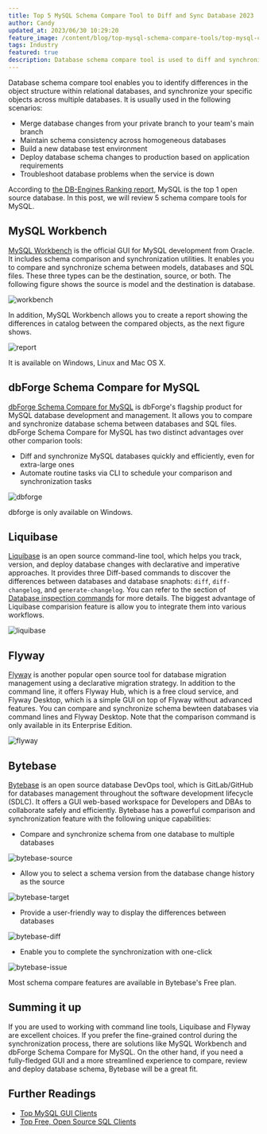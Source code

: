 ```yaml
---
title: Top 5 MySQL Schema Compare Tool to Diff and Sync Database 2023
author: Candy
updated_at: 2023/06/30 10:29:20
feature_image: /content/blog/top-mysql-schema-compare-tools/top-mysql-compare-tools.webp
tags: Industry
featured: true
description: Database schema compare tool is used to diff and synchronize schemas between databases. This article reviews the top 5 common tools in this category.
---
```


Database schema compare tool enables you to identify differences in the object structure within relational databases, and synchronize your specific objects across multiple databases. It is usually used in the following scenarios:

- Merge database changes from your private branch to your team's main branch
- Maintain schema consistency across homogeneous databases
- Build a new database test environment
- Deploy database schema changes to production based on application requirements
- Troubleshoot database problems when the service is down

According to [the DB-Engines Ranking report](https://db-engines.com/en/ranking_osvsc), MySQL is the top 1 open source database. In this post, we will review 5 schema compare tools for MySQL.

## MySQL Workbench

[MySQL Workbench](https://dev.mysql.com/doc/workbench/en/) is the official GUI for MySQL development from Oracle. It includes schema comparison and synchronization utilities. It enables you to compare and synchronize schema between models, databases and SQL files. These three types can be the destination, source, or both. The following figure shows the source is model and the destination is database.

![workbench](/content/blog/top-mysql-schema-compare-tools/workbench.webp)

In addition, MySQL Workbench allows you to create a report showing the differences in catalog between the compared objects, as the next figure shows.

![report](/content/blog/top-mysql-schema-compare-tools/catalog-report.webp)

It is available on Windows, Linux and Mac OS X.

## dbForge Schema Compare for MySQL

[dbForge Schema Compare for MySQL](https://www.devart.com/dbforge/mysql/schemacompare/) is dbForge's flagship product for MySQL database development and management. It allows you to compare and synchronize database schema between databases and SQL files. dbForge Schema Compare for MySQL has two distinct advantages over other comparion tools:

- Diff and synchronize MySQL databases quickly and efficiently, even for extra-large ones
- Automate routine tasks via CLI to schedule your comparison and synchronization tasks

![dbforge](/content/blog/top-mysql-schema-compare-tools/dbforge.webp)

dbforge is only available on Windows.

## Liquibase

[Liquibase](https://www.liquibase.com/) is an open source command-line tool, which helps you track, version, and deploy database changes with declarative and imperative approaches. It provides three Diff-based commands to discover the differences between databases and database snaphots: `diff`, `diff-changelog`, and `generate-changelog`. You can refer to the section of [Database inspection commands](https://docs.liquibase.com/commands/home.html#database-inspection-commands) for more details. The biggest advantage of Liquibase comparision feature is allow you to integrate them into various workflows.

![liquibase](/content/blog/top-mysql-schema-compare-tools/liquibase.webp)

## Flyway

[Flyway](https://flywaydb.org/) is another popular open source tool for database migration management using a declarative migration strategy. In addition to the command line, it offers Flyway Hub, which is a free cloud service, and Flyway Desktop, which is a simple GUI on top of Flyway without advanced features. You can compare and synchronize schema bewteen databases via command lines and Flyway Desktop. Note that the comparison command is only available in its Enterprise Edition.

![flyway](/content/blog/top-mysql-schema-compare-tools/flyway.webp)

## Bytebase

[Bytebase](/) is an open source database DevOps tool, which is GitLab/GitHub for databases management throughout the software development lifecycle (SDLC). It offers a GUI web-based workspace for Developers and DBAs to collaborate safely and efficiently. Bytebase has a powerful comparison and synchronization feature with the following unique capabilities:

- Compare and synchronize schema from one database to multiple databases

![bytebase-source](/content/blog/top-mysql-schema-compare-tools/bytebase-source.webp)

- Allow you to select a schema version from the database change history as the source

![bytebase-target](/content/blog/top-mysql-schema-compare-tools/bytebase-target.webp)

- Provide a user-friendly way to display the differences between databases

![bytebase-diff](/content/blog/top-mysql-schema-compare-tools/bytebase-diff.webp)

- Enable you to complete the synchronization with one-click

![bytebase-issue](/content/blog/top-mysql-schema-compare-tools/bytebase-issue.webp)

Most schema compare features are available in Bytebase's Free plan.

## Summing it up

If you are used to working with command line tools, Liquibase and Flyway are excellent choices. If you prefer the fine-grained control during the synchronization process, there are solutions like MySQL Workbench and dbForge Schema Compare for MySQL. On the other hand, if you need a fully-fledged GUI and a more streamlined experience to compare, review and deploy database schema, Bytebase will be a great fit.

## Further Readings

- [Top MySQL GUI Clients](/blog/top-mysql-gui-client)
- [Top Free, Open Source SQL Clients](/blog/top-open-source-sql-clients)
